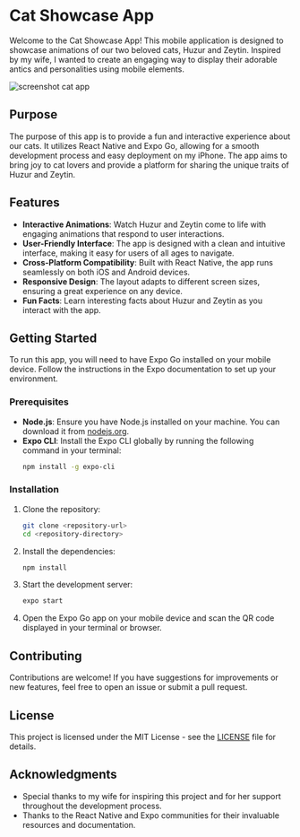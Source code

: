 # Cat Showcase App

Welcome to the Cat Showcase App! This mobile application is designed to showcase animations of our two beloved cats, Huzur and Zeytin. Inspired by my wife, I wanted to create an engaging way to display their adorable antics and personalities using mobile elements.

![screenshot cat app](https://github.com/user-attachments/assets/e094a385-d1cb-4a25-854e-1bf6c398b3fc)

## Purpose


The purpose of this app is to provide a fun and interactive experience about our cats. It utilizes React Native and Expo Go, allowing for a smooth development process and easy deployment on my iPhone. The app aims to bring joy to cat lovers and provide a platform for sharing the unique traits of Huzur and Zeytin.

## Features

- **Interactive Animations**: Watch Huzur and Zeytin come to life with engaging animations that respond to user interactions.
- **User-Friendly Interface**: The app is designed with a clean and intuitive interface, making it easy for users of all ages to navigate.
- **Cross-Platform Compatibility**: Built with React Native, the app runs seamlessly on both iOS and Android devices.
- **Responsive Design**: The layout adapts to different screen sizes, ensuring a great experience on any device.
- **Fun Facts**: Learn interesting facts about Huzur and Zeytin as you interact with the app.

## Getting Started

To run this app, you will need to have Expo Go installed on your mobile device. Follow the instructions in the Expo documentation to set up your environment.

### Prerequisites

- **Node.js**: Ensure you have Node.js installed on your machine. You can download it from [nodejs.org](https://nodejs.org/).
- **Expo CLI**: Install the Expo CLI globally by running the following command in your terminal:
  ```bash
  npm install -g expo-cli
  ```

### Installation

1. Clone the repository:
   ```bash
   git clone <repository-url>
   cd <repository-directory>
   ```

2. Install the dependencies:
   ```bash
   npm install
   ```

3. Start the development server:
   ```bash
   expo start
   ```

4. Open the Expo Go app on your mobile device and scan the QR code displayed in your terminal or browser.

## Contributing

Contributions are welcome! If you have suggestions for improvements or new features, feel free to open an issue or submit a pull request.

## License

This project is licensed under the MIT License - see the [LICENSE](LICENSE) file for details.

## Acknowledgments

- Special thanks to my wife for inspiring this project and for her support throughout the development process.
- Thanks to the React Native and Expo communities for their invaluable resources and documentation.
